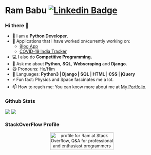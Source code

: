 # Ram Babu [![Linkedin Badge](https://img.shields.io/badge/-Ram_Babu-blue?style=round-square&logo=Linkedin&logoColor=white&link=https://www.linkedin.com/in/ram-babu-kottapally)](https://www.linkedin.com/in/ram-babu-kottapally) 


### Hi there 👋

- 💼 I am a **Python Developer**.
- 🔭 Applications that I have worked on/currently working on:
  - [Blog App](https://github.com/Ram-95/blog_application_django) 
  - [COVID-19 India Tracker](https://github.com/Ram-95/covid-19_india_data)
- 💻 I also do **Competitive Programming.**
- 💬 Ask me about **Python**, **SQL**, **Webscraping** and **Django**.
- 😄 Pronouns: He/Him
- 💬 Languages: **Python3 | Django | SQL | HTML | CSS | jQuery**
- ⚡ Fun fact: Physics and Space fascinates me a lot.
- 📫 How to reach me: You can know more about me at [My Portfolio](https://ram-95.github.io).

### Github Stats
<p align="center" width="100%">
<div>
    <img align=top src="https://github-readme-stats.vercel.app/api/top-langs/?username=Ram-95&layout=compact&show_icons=true&title_color=ffffff&icon_color=34abeb&text_color=daf7dc&bg_color=151515"/>
    <img align=top src="https://github-readme-stats.vercel.app/api?username=Ram-95&show_icons=true&title_color=ffffff&icon_color=34abeb&text_color=daf7dc&bg_color=151515"/>
</div>
</p>

### StackOverFlow Profile
<p align="center" width="100%">
<a href="https://stackoverflow.com/users/2773206/ram"  target="_blank"><img src="https://stackoverflow.com/users/flair/2773206.png?theme=dark" width="208" height="58" alt="profile for Ram at Stack Overflow, Q&amp;A for professional and enthusiast programmers" title="profile for Ram at Stack Overflow, Q&amp;A for professional and enthusiast programmers"></a></p>
